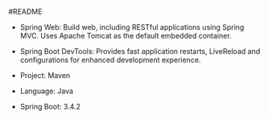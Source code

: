 #README 
* Spring Web: Build web, including RESTful applications using Spring MVC. Uses Apache Tomcat as the default embedded container.


* Spring Boot DevTools: Provides fast application restarts, LiveReload and configurations for enhanced development experience.


* Project: Maven


* Language: Java


* Spring Boot: 3.4.2
